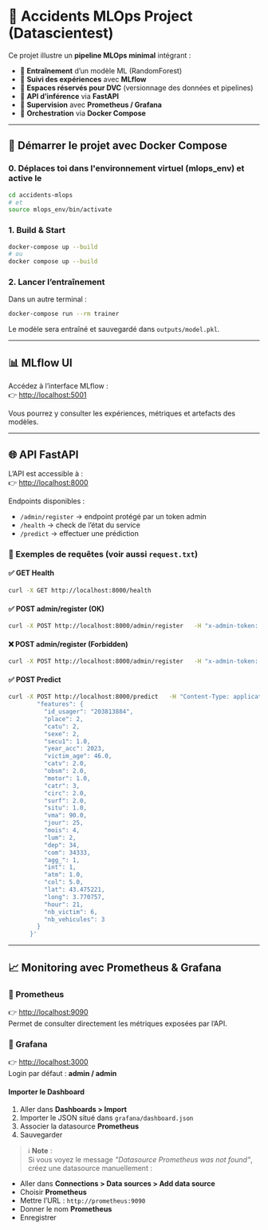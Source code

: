 # 🚦 Accidents MLOps Project (Datascientest)

Ce projet illustre un **pipeline MLOps minimal** intégrant :  
- 🔹 **Entraînement** d’un modèle ML (RandomForest)  
- 🔹 **Suivi des expériences** avec **MLflow**  
- 🔹 **Espaces réservés pour DVC** (versionnage des données et pipelines)  
- 🔹 **API d’inférence** via **FastAPI**  
- 🔹 **Supervision** avec **Prometheus / Grafana**  
- 🔹 **Orchestration** via **Docker Compose**  

---

## 🚀 Démarrer le projet avec Docker Compose

### 0. Déplaces toi dans l'environnement virtuel (mlops_env) et active le 
```bash
cd accidents-mlops
# et
source mlops_env/bin/activate
```

### 1. Build & Start
```bash
docker-compose up --build
# ou
docker compose up --build
```

### 2. Lancer l’entraînement
Dans un autre terminal :
```bash
docker-compose run --rm trainer
```
Le modèle sera entraîné et sauvegardé dans `outputs/model.pkl`.

---

## 📊 MLflow UI
Accédez à l’interface MLflow :  
👉 [http://localhost:5001](http://localhost:5001)  

Vous pourrez y consulter les expériences, métriques et artefacts des modèles.

---

## 🌐 API FastAPI
L’API est accessible à :  
👉 [http://localhost:8000](http://localhost:8000)

Endpoints disponibles :
- `/admin/register` → endpoint protégé par un token admin
- `/health` → check de l’état du service  
- `/predict` → effectuer une prédiction  
  

### 🔧 Exemples de requêtes (voir aussi `request.txt`)

#### ✅ GET Health
```bash
curl -X GET http://localhost:8000/health
```

#### ✅ POST admin/register (OK)
```bash
curl -X POST http://localhost:8000/admin/register   -H "x-admin-token: change-me-secure-token"   -H "Content-Type: application/json"   -d '{"action":"test"}'
```

#### ❌ POST admin/register (Forbidden)
```bash
curl -X POST http://localhost:8000/admin/register   -H "x-admin-token: another-secure-token"   -H "Content-Type: application/json"   -d '{"action":"test"}'
```

#### ✅ POST Predict
```bash
curl -X POST http://localhost:8000/predict   -H "Content-Type: application/json"   -d '{
        "features": {
          "id_usager": "203813884",
          "place": 2,
          "catu": 2,
          "sexe": 2,
          "secu1": 1.0,
          "year_acc": 2023,
          "victim_age": 46.0,
          "catv": 2.0,
          "obsm": 2.0,
          "motor": 1.0,
          "catr": 3,
          "circ": 2.0,
          "surf": 2.0,
          "situ": 1.0,
          "vma": 90.0,
          "jour": 25,
          "mois": 4,
          "lum": 2,
          "dep": 34,
          "com": 34333,
          "agg_": 1,
          "int": 1,
          "atm": 1.0,
          "col": 5.0,
          "lat": 43.475221,
          "long": 3.770757,
          "hour": 21,
          "nb_victim": 6,
          "nb_vehicules": 3
        }
      }'
```

---

## 📈 Monitoring avec Prometheus & Grafana

### 🔹 Prometheus
👉 [http://localhost:9090](http://localhost:9090)  
Permet de consulter directement les métriques exposées par l’API.

### 🔹 Grafana
👉 [http://localhost:3000](http://localhost:3000)  
Login par défaut : **admin / admin**  

#### Importer le Dashboard
1. Aller dans **Dashboards > Import**  
2. Importer le JSON situé dans `grafana/dashboard.json`  
3. Associer la datasource **Prometheus**  
4. Sauvegarder   

> ℹ️ **Note** :  
Si vous voyez le message *"Datasource Prometheus was not found"*, créez une datasource manuellement :  
- Aller dans **Connections > Data sources > Add data source**  
- Choisir **Prometheus**  
- Mettre l’URL : `http://prometheus:9090`  
- Donner le nom **Prometheus**  
- Enregistrer  

